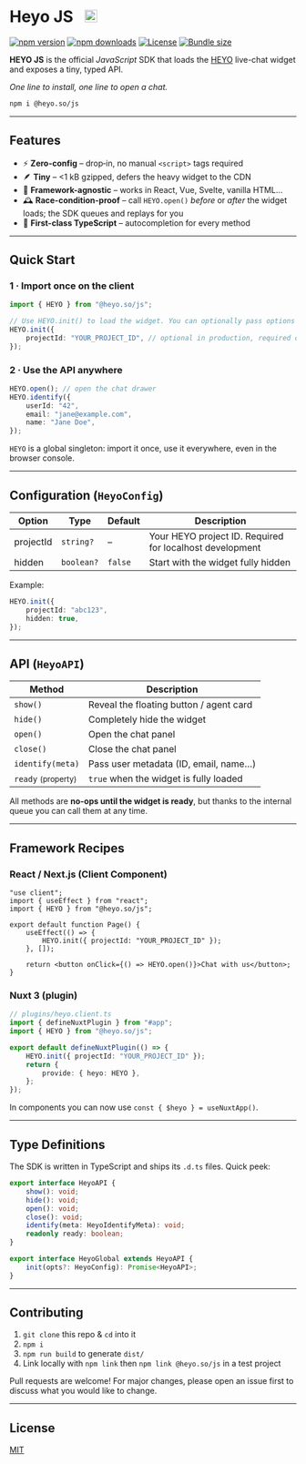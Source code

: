 # Heyo JS &nbsp; <img src="https://heyo.so/favicon.ico" alt="Heyo logo" height="22"/>

[![npm version][npm-version-src]][npm-version-href]
[![npm downloads][npm-downloads-src]][npm-downloads-href]
[![License][license-src]][license-href]
[![Bundle size][bundle-src]][bundle-href]

**HEYO JS** is the official _JavaScript_ SDK that loads the [HEYO](https://heyo.so?utm_source=npm&utm_campaign=heyo-js) live-chat widget and exposes a tiny, typed API.

_One line to install, one line to open a chat._

```bash
npm i @heyo.so/js
```

---

## Features

-   ⚡ **Zero-config** – drop‐in, no manual `<script>` tags required
-   🪶 **Tiny** – <1 kB gzipped, defers the heavy widget to the CDN
-   🧩 **Framework-agnostic** – works in React, Vue, Svelte, vanilla HTML…
-   🕰 **Race-condition-proof** – call `HEYO.open()` _before_ or _after_ the widget loads; the SDK queues and replays for you
-   📜 **First-class TypeScript** – autocompletion for every method

---

## Quick Start

### 1 · Import once on the client

```ts
import { HEYO } from "@heyo.so/js";

// Use HEYO.init() to load the widget. You can optionally pass options (see below)
HEYO.init({
	projectId: "YOUR_PROJECT_ID", // optional in production, required on localhost
});
```

### 2 · Use the API anywhere

```ts
HEYO.open(); // open the chat drawer
HEYO.identify({
	userId: "42",
	email: "jane@example.com",
	name: "Jane Doe",
});
```

`HEYO` is a global singleton: import it once, use it everywhere, even in the browser console.

---

## Configuration (`HeyoConfig`)

| Option    | Type       | Default                        | Description                                              |
| --------- | ---------- | ------------------------------ | -------------------------------------------------------- |
| projectId | `string?`  | –                              | Your HEYO project ID. Required for localhost development |
| hidden    | `boolean?` | `false`                        | Start with the widget fully hidden                       |

Example:

```ts
HEYO.init({
	projectId: "abc123",
	hidden: true,
});
```

---

## API (`HeyoAPI`)

| Method                            | Description                             |
| --------------------------------- | --------------------------------------- |
| `show()`                          | Reveal the floating button / agent card |
| `hide()`                          | Completely hide the widget              |
| `open()`                          | Open the chat panel                     |
| `close()`                         | Close the chat panel                    |
| `identify(meta)`                  | Pass user metadata (ID, email, name…)   |
| `ready` <small>(property)</small> | `true` when the widget is fully loaded  |

All methods are **no-ops until the widget is ready**, but thanks to the internal queue you can call them at any time.

---

## Framework Recipes

### React / Next.js (Client Component)

```tsx
"use client";
import { useEffect } from "react";
import { HEYO } from "@heyo.so/js";

export default function Page() {
	useEffect(() => {
		HEYO.init({ projectId: "YOUR_PROJECT_ID" });
	}, []);

	return <button onClick={() => HEYO.open()}>Chat with us</button>;
}
```

### Nuxt 3 (plugin)

```ts
// plugins/heyo.client.ts
import { defineNuxtPlugin } from "#app";
import { HEYO } from "@heyo.so/js";

export default defineNuxtPlugin(() => {
	HEYO.init({ projectId: "YOUR_PROJECT_ID" });
	return {
		provide: { heyo: HEYO },
	};
});
```

In components you can now use `const { $heyo } = useNuxtApp()`.

---

## Type Definitions

The SDK is written in TypeScript and ships its `.d.ts` files. Quick peek:

```ts
export interface HeyoAPI {
	show(): void;
	hide(): void;
	open(): void;
	close(): void;
	identify(meta: HeyoIdentifyMeta): void;
	readonly ready: boolean;
}

export interface HeyoGlobal extends HeyoAPI {
	init(opts?: HeyoConfig): Promise<HeyoAPI>;
}
```

---

## Contributing

1. `git clone` this repo & `cd` into it
2. `npm i`
3. `npm run build` to generate `dist/`
4. Link locally with `npm link` then `npm link @heyo.so/js` in a test project

Pull requests are welcome! For major changes, please open an issue first to discuss what you would like to change.

---

## License

[MIT](./LICENSE)

<!-- Badges -->

[npm-version-src]: https://img.shields.io/npm/v/@heyo.so/js/latest.svg?style=flat&colorA=020420&colorB=00DC82
[npm-version-href]: https://npmjs.com/package/@heyo.so/js
[npm-downloads-src]: https://img.shields.io/npm/dm/@heyo.so/js.svg?style=flat&colorA=020420&colorB=00DC82
[npm-downloads-href]: https://npm.chart.dev/@heyo.so/js
[license-src]: https://img.shields.io/npm/l/@heyo.so/js.svg?style=flat&colorA=020420&colorB=00DC82
[license-href]: https://npmjs.com/package/@heyo.so/js
[bundle-src]: https://img.shields.io/bundlephobia/minzip/@heyo.so/js?color=00DC82&label=gzip%20size
[bundle-href]: https://bundlephobia.com/package/@heyo.so/js
